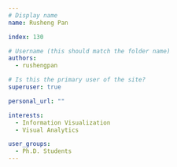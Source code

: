 ```yaml
---
# Display name
name: Rusheng Pan

index: 130

# Username (this should match the folder name)
authors:
  - rushengpan

# Is this the primary user of the site?
superuser: true

personal_url: ""

interests:
  - Information Visualization
  - Visual Analytics

user_groups:
  - Ph.D. Students
---
```

